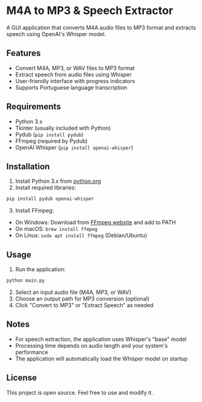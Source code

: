 # M4A to MP3 & Speech Extractor

A GUI application that converts M4A audio files to MP3 format and extracts speech using OpenAI's Whisper model.

## Features

- Convert M4A, MP3, or WAV files to MP3 format
- Extract speech from audio files using Whisper
- User-friendly interface with progress indicators
- Supports Portuguese language transcription

## Requirements

- Python 3.x
- Tkinter (usually included with Python)
- Pydub (`pip install pydub`)
- FFmpeg (required by Pydub)
- OpenAI Whisper (`pip install openai-whisper`)

## Installation

1. Install Python 3.x from [python.org](https://www.python.org/downloads/)
2. Install required libraries:

```bash
pip install pydub openai-whisper
```

3. Install FFmpeg:
- On Windows: Download from [FFmpeg website](https://ffmpeg.org/) and add to PATH
- On macOS: `brew install ffmpeg`
- On Linux: `sudo apt install ffmpeg` (Debian/Ubuntu)

## Usage

1. Run the application:

```bash
python main.py
```

2. Select an input audio file (M4A, MP3, or WAV)
3. Choose an output path for MP3 conversion (optional)
4. Click "Convert to MP3" or "Extract Speech" as needed

## Notes

- For speech extraction, the application uses Whisper's "base" model
- Processing time depends on audio length and your system's performance
- The application will automatically load the Whisper model on startup

## License

This project is open source. Feel free to use and modify it.

